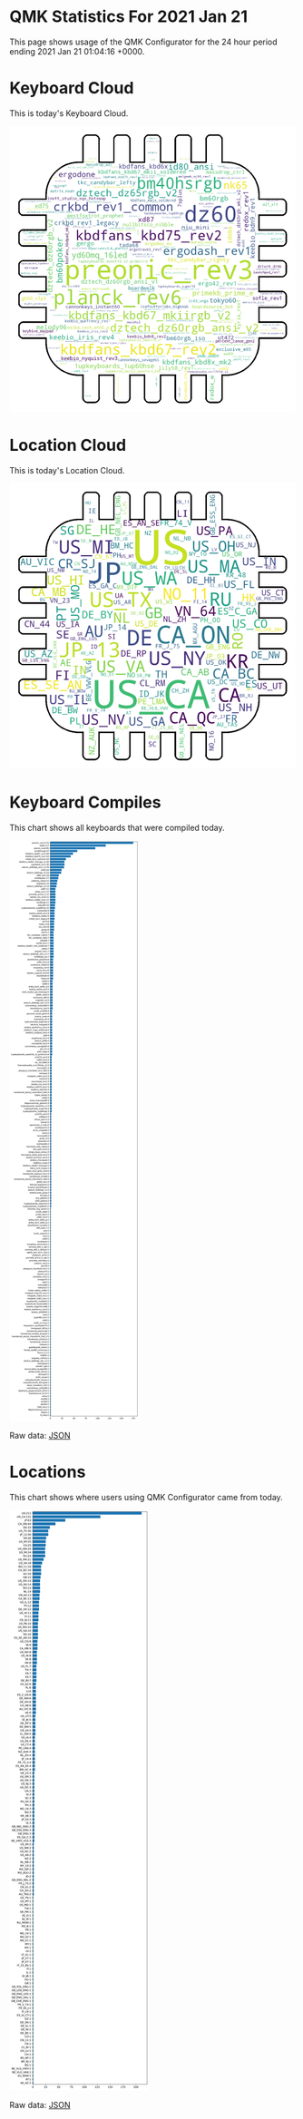 # QMK Statistics For 2021 Jan 21

This page shows usage of the QMK Configurator for the 24 hour period ending 2021 Jan 21 01:04:16 +0000.

# Keyboard Cloud

This is today's Keyboard Cloud.

<img src="reports/20210121/keyboards_wordcloud.png">

# Location Cloud

This is today's Location Cloud.

<img src="reports/20210121/locations_wordcloud.png">

# Keyboard Compiles

This chart shows all keyboards that were compiled today.

<img src="reports/20210121/keyboards.svg">

Raw data: [JSON](reports/20210121/keyboards.json ':ignore')

# Locations

This chart shows where users using QMK Configurator came from today.

<img src="reports/20210121/locations.svg">

Raw data: [JSON](reports/20210121/locations.json ':ignore')
    